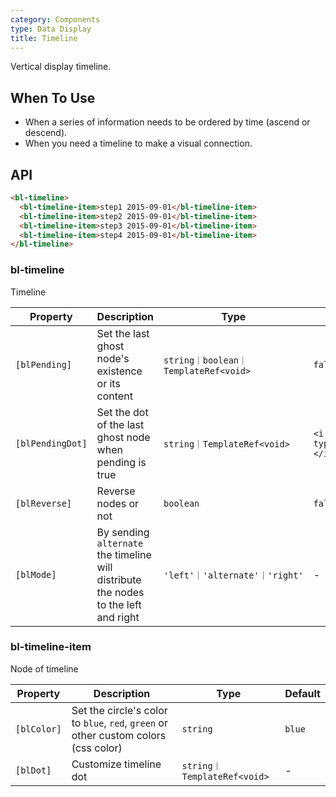 ```yaml
---
category: Components
type: Data Display
title: Timeline
---
```


Vertical display timeline.

## When To Use

- When a series of information needs to be ordered by time (ascend or descend).
- When you need a timeline to make a visual connection.

## API

```html
<bl-timeline>
  <bl-timeline-item>step1 2015-09-01</bl-timeline-item>
  <bl-timeline-item>step2 2015-09-01</bl-timeline-item>
  <bl-timeline-item>step3 2015-09-01</bl-timeline-item>
  <bl-timeline-item>step4 2015-09-01</bl-timeline-item>
</bl-timeline>
```

### bl-timeline

Timeline

| Property | Description | Type | Default |
| -------- | ----------- | ---- | ------- |
| `[blPending]` | Set the last ghost node's existence or its content | `string｜boolean｜TemplateRef<void>` | `false` |
| `[blPendingDot]` | Set the dot of the last ghost node when pending is true | `string｜TemplateRef<void>` | `<i bl-icon type="loading"></i>` |
| `[blReverse]` | Reverse nodes or not | `boolean` | `false` |
| `[blMode]` | By sending `alternate` the timeline will distribute the nodes to the left and right | `'left'｜'alternate'｜'right'` | - |

### bl-timeline-item

Node of timeline

| Property | Description | Type | Default |
| -------- | ----------- | ---- | ------- |
| `[blColor]` | Set the circle's color to `blue`, `red`, `green` or other custom colors (css color) | `string` | `blue` |
| `[blDot]` | Customize timeline dot | `string｜TemplateRef<void>` | - |
